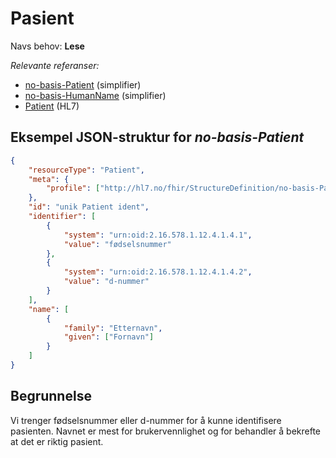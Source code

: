 # Pasient

Navs behov: **Lese**

_Relevante referanser:_

- [no-basis-Patient](https://simplifier.net/HL7Norwayno-basis/NoBasisPatient/) (simplifier)
- [no-basis-HumanName](https://simplifier.net/hl7norwayno-basis/nobasishumanname) (simplifier)
- [Patient](https://hl7.org/fhir/R4/patient.html) (HL7)

## Eksempel JSON-struktur for _no-basis-Patient_

```json
{
    "resourceType": "Patient",
    "meta": {
        "profile": ["http://hl7.no/fhir/StructureDefinition/no-basis-Patient"]
    },
    "id": "unik Patient ident",
    "identifier": [
        {
            "system": "urn:oid:2.16.578.1.12.4.1.4.1",
            "value": "fødselsnummer"
        },
        {
            "system": "urn:oid:2.16.578.1.12.4.1.4.2",
            "value": "d-nummer"
        }
    ],
    "name": [
        {
            "family": "Etternavn",
            "given": ["Fornavn"]
        }
    ]
}
```

## Begrunnelse

Vi trenger fødselsnummer eller d-nummer for å kunne identifisere pasienten. Navnet er mest for brukervennlighet og
for behandler å bekrefte at det er riktig pasient.
